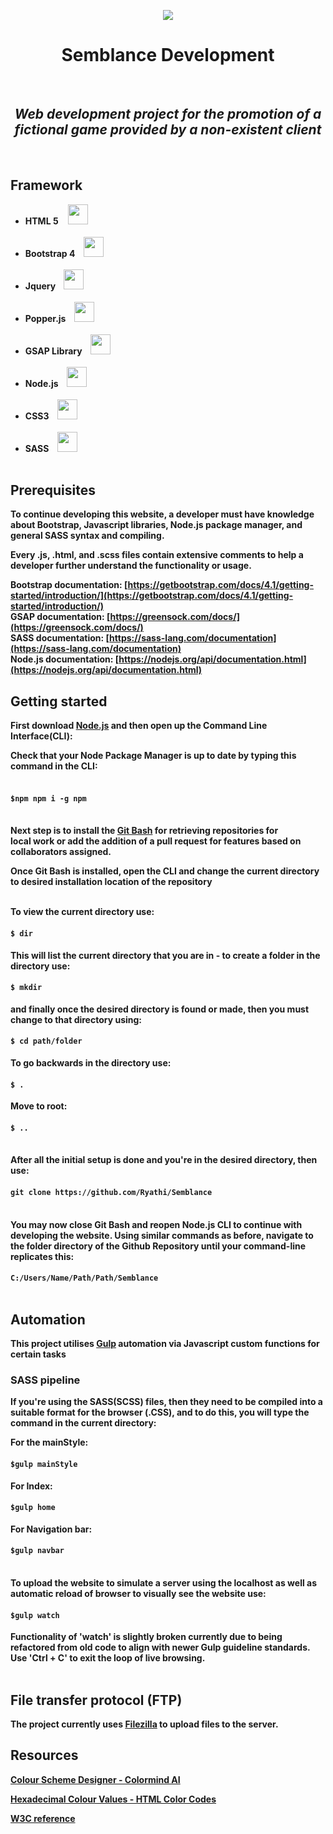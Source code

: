 <p align="center"><img src="https://cdn.iconscout.com/icon/premium/png-128-thumb/mask-159-549634.png"></p>
<h1 align="center">Semblance Development</h1> <br>

   <h2 align="center"><i>Web development project for the promotion of a fictional game provided by a non-existent client</i></h2> <br>

## Framework

<ul>
 <li><b>HTML 5</b> &nbsp&nbsp&nbsp<img src="https://image.flaticon.com/icons/svg/174/174854.svg" height="32" width="32"> </li> <br>
 <li><b>Bootstrap 4<b/> &nbsp&nbsp&nbsp<img src="https://cdn.iconscout.com/icon/free/png-128/bootstrap-226077.png" height="32" width="32"> </li> <br>
 <li><b>Jquery</b> &nbsp&nbsp&nbsp<img src="https://cdn.iconscout.com/icon/free/png-128/jquery-10-1175155.png" height="32" width="32"> </li> <br>
 <li><b>Popper.js</b> &nbsp&nbsp&nbsp<img src="https://cdn.iconscout.com/icon/premium/png-128-thumb/javascript-22-625241.png" height="32" width="32"> </li> <br>
 <li><b>GSAP Library</b> &nbsp&nbsp&nbsp<img src="https://cdn.iconscout.com/icon/premium/png-128-thumb/javascript-22-625241.png" height="32" width="32"> </li> <br>
 <li><b>Node.js</b> &nbsp&nbsp&nbsp<img src="https://image.flaticon.com/icons/svg/919/919825.svg" height="32" width="32"> </li> <br>
 <li><b>CSS3</b> &nbsp&nbsp&nbsp<img src="https://cdn.iconscout.com/icon/free/png-128/css3-11-1175239.png" height="32" width="32"> </li> <br>
 <li><b>SASS</b> &nbsp&nbsp&nbsp<img src="https://cdn.iconscout.com/icon/free/png-128/sass-226054.png" height="32" width="32"> </li> <br>
</ul>

## Prerequisites

To continue developing this website, a developer must have knowledge about Bootstrap, Javascript libraries, Node.js package manager, and general SASS syntax and compiling. <br>

Every .js, .html, and .scss files contain extensive comments to help a developer further understand the functionality or usage.

Bootstrap documentation: [https://getbootstrap.com/docs/4.1/getting-started/introduction/](https://getbootstrap.com/docs/4.1/getting-started/introduction/)<br>
GSAP documentation: [https://greensock.com/docs/](https://greensock.com/docs/)<br>
SASS documentation: [https://sass-lang.com/documentation](https://sass-lang.com/documentation)<br>
Node.js documentation: [https://nodejs.org/api/documentation.html](https://nodejs.org/api/documentation.html)<br>

## Getting started

First download [Node.js](https://nodejs.org/en/) and then open up the Command Line Interface(CLI):

Check that your Node Package Manager is up to date by typing this command in the CLI: <br><br>
#### `$npm npm i -g npm` <br><br>

Next step is to install the [Git Bash](https://gitforwindows.org/) for retrieving repositories for <br>local work or add the addition of a pull request for features based on collaborators assigned.<br>

Once Git Bash is installed, open the CLI and change the current directory to desired installation location of the repository<br><br>

To view the current directory use: <br>
#### `$ dir`  <br>
This will list the current directory that you are in - to create a folder in the directory use: <br>
#### `$ mkdir` <br>
and finally once the desired directory is found or made, then you must change to that directory using: <br>
#### `$ cd path/folder` <br>
To go backwards in the directory use: <br>
#### `$ .` <br>
Move to root: <br>
#### `$ ..` <br><br>

After all the initial setup is done and you're in the desired directory, then use:
#### `git clone https://github.com/Ryathi/Semblance`<br><br>

You may now close Git Bash and reopen Node.js CLI to continue with developing the website. Using similar commands as before, navigate to the folder directory of the Github Repository until your command-line replicates this: <br>
#### `C:/Users/Name/Path/Path/Semblance`<br><br>

## Automation

This project utilises [Gulp](https://gulpjs.com/) automation via Javascript custom functions for certain tasks<br>

### SASS pipeline

If you're using the SASS(SCSS) files, then they need to be compiled into a suitable format for the browser (.CSS), and to do this, you will type the command in the current directory: <br>

For the mainStyle: <br>
#### `$gulp mainStyle` <br>
For Index: <br>
#### `$gulp home` <br>
For Navigation bar:
#### `$gulp navbar` <br><br>

To upload the website to simulate a server using the localhost as well as automatic reload of browser to visually see the website use: <br>
#### `$gulp watch` <br>
Functionality of 'watch' is slightly broken currently due to being refactored from old code to align with newer Gulp guideline standards. Use 'Ctrl + C' to exit the loop of live browsing. <br><br>

## File transfer protocol (FTP)

The project currently uses [Filezilla](https://filezilla-project.org/) to upload files to the server. 

## Resources

[Colour Scheme Designer - Colormind AI](http://colormind.io/)

[Hexadecimal Colour Values - HTML Color Codes](https://htmlcolorcodes.com/)

[W3C reference](https://www.w3.org/)
